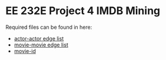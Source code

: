 # EE 232E Project 4 IMDB Mining

Required files can be found in here:

* [actor-actor edge list](https://ucla.box.com/s/6btiiqqeknc9snmvsz2c0p1he4y4wtic)
* [movie-movie edge list](https://ucla.box.com/s/2ahllh2hfaz1r2lkm2vwbgv88zdxjwr4)
* [movie-id](https://ucla.box.com/s/3rqcshwoh5a3ign9h24npjpsgqiqlbhk)

